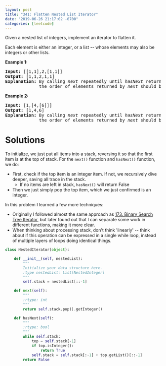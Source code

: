 ```yaml
---
layout: post
title: "341: Flatten Nested List Iterator"
date: "2019-06-26 21:17:02 -0700"
categories: [leetcode]
---
```


<p>Given a nested list of integers, implement an iterator to flatten it.</p>

<p>Each element is either an integer, or a list -- whose elements may also be integers or other lists.</p>

<!--more-->

<p><strong>Example 1:</strong></p>

<div>
<pre>
<strong>Input: </strong><span id="example-input-1-1">[[1,1],2,[1,1]]</span>
<strong>Output: </strong><span id="example-output-1">[1,1,2,1,1]
</span><strong>Explanation: </strong>By calling <i>next</i> repeatedly until <i>hasNext</i> returns false,
&nbsp;            the order of elements returned by <i>next</i> should be: <code>[1,1,2,1,1]</code>.</pre>

<div>
<p><strong>Example 2:</strong></p>

<pre>
<strong>Input: </strong><span id="example-input-2-1">[1,[4,[6]]]</span>
<strong>Output: </strong><span id="example-output-2">[1,4,6]
</span><strong>Explanation: </strong>By calling <i>next</i> repeatedly until <i>hasNext</i> returns false,
&nbsp;            the order of elements returned by <i>next</i> should be: <code>[1,4,6]</code>.
</pre>
</div>
</div>

# Solutions

To initialize, we just put all items into a stack, reversing it so that the first item is at the top of stack.
For the `next()` function and `hasNext()` function, we do:
* First, check if the top item is an integer item.  If not, we recursively dive deeper, saving all trace in the stack.
  * If no items are left in stack, `hasNext()` will return False
* Then we just simply pop the top item, which we just confirmed is an integer.

In this problem I learned a few more techniques:

* Originally I followed almost the same approach as [173. Binary Search Tree Iterator](https://leetcode.com/problems/binary-search-tree-iterator/description/), but later found out that I can separate some work in different functions, making it more clear.
* When thinking about processing stack, don't think 'linearly' -- think about if this operation can be expressed in a single while loop, instead of multiple layers of loops doing identical things.

```python
class NestedIterator(object):

    def __init__(self, nestedList):
        """
        Initialize your data structure here.
        :type nestedList: List[NestedInteger]
        """
        self.stack = nestedList[::-1]

    def next(self):
        """
        :rtype: int
        """
        return self.stack.pop().getInteger()

    def hasNext(self):
        """
        :rtype: bool
        """
        while self.stack:
            top = self.stack[-1]
            if top.isInteger():
                return True
            self.stack = self.stack[:-1] + top.getList()[::-1]
        return False
```
